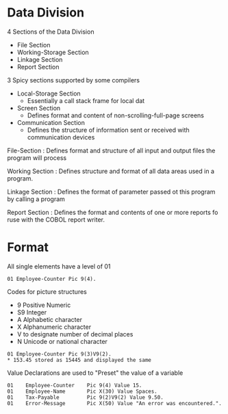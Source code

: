 
# Data Division

4 Sections of the Data Division
* File Section
* Working-Storage Section
* Linkage Section
* Report Section


3 Spicy sections supported by some compilers
* Local-Storage Section
    * Essentially a call stack frame for local dat
* Screen Section
    * Defines format and content of non-scrolling-full-page screens
* Communication Section
    * Defines the structure of information sent or received with communication devices  


File-Section
: Defines format and structure of all input and output files the program will process

Working Section
: Defines structure and format of all data areas used in a program.

Linkage Section
: Defines the format of parameter passed ot this program by calling a program

Report Section
: Defines the format and contents of one or more reports fo ruse with the COBOL report writer.

# Format 

All single elements have a level of 01

```COBOL
01 Employee-Counter Pic 9(4).
```

Codes for picture structures
* 9 Positive Numeric
* S9 Integer
* A Alphabetic character
* X Alphanumeric character
* V to designate number of decimal places
* N Unicode or national character

```COBOL
01 Employee-Counter Pic 9(3)V9(2).
* 153.45 stored as 15445 and displayed the same
```

Value Declarations are used to "Preset" the value of a variable
```COBOL
01    Employee-Counter    Pic 9(4) Value 15.
01    Employee-Name       Pic X(30) Value Spaces.
01    Tax-Payable         Pic 9(2)V9(2) Value 9.50.
01    Error-Message       Pic X(50) Value "An error was encountered.".
```

